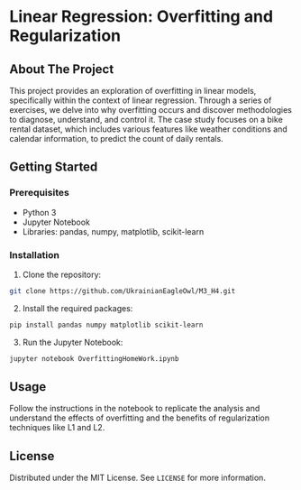 # Linear Regression: Overfitting and Regularization

## About The Project

This project provides an exploration of overfitting in linear models, specifically within the context of linear regression. Through a series of exercises, we delve into why overfitting occurs and discover methodologies to diagnose, understand, and control it. The case study focuses on a bike rental dataset, which includes various features like weather conditions and calendar information, to predict the count of daily rentals.

## Getting Started

### Prerequisites

- Python 3
- Jupyter Notebook
- Libraries: pandas, numpy, matplotlib, scikit-learn

### Installation

1. Clone the repository:
```sh
git clone https://github.com/UkrainianEagleOwl/M3_H4.git
```

2. Install the required packages:
```sh
pip install pandas numpy matplotlib scikit-learn
```

3. Run the Jupyter Notebook:
```sh
jupyter notebook OverfittingHomeWork.ipynb
```

## Usage

Follow the instructions in the notebook to replicate the analysis and understand the effects of overfitting and the benefits of regularization techniques like L1 and L2.

## License

Distributed under the MIT License. See `LICENSE` for more information.
